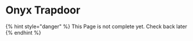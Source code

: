 # Onyx Trapdoor

{% hint style="danger" %}
This Page is not complete yet. Check back later
{% endhint %}

